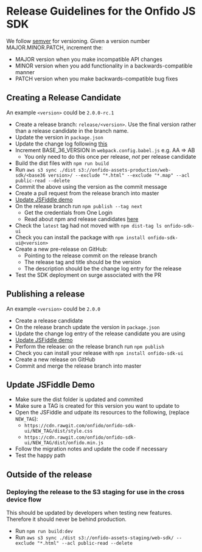 # Release Guidelines for the Onfido JS SDK

We follow [semver](http://semver.org/) for versioning. Given a version number MAJOR.MINOR.PATCH, increment the:

* MAJOR version when you make incompatible API changes
* MINOR version when you add functionality in a backwards-compatible manner
* PATCH version when you make backwards-compatible bug fixes

## Creating a Release Candidate

An example `<version>` could be `2.0.0-rc.1`

* Create a release branch: `release/<version>`. Use the final version rather than a release candidate in the branch name.
* Update the version in `package.json`
* Update the change log following [this](http://keepachangelog.com/)
* Increment BASE_36_VERSION in `webpack.config.babel.js` e.g. AA => AB
  * You only need to do this once per release, *not* per release candidate
* Build the dist files with `npm run build`
* Run `aws s3 sync ./dist s3://onfido-assets-production/web-sdk/<base36 version>/ --exclude "*.html" --exclude "*.map" --acl public-read --delete`
* Commit the above using the version as the commit message
* Create a pull request from the release branch into master
* [Update JSFiddle demo](#update-jsfiddle-demo)
* On the release branch run `npm publish --tag next`
  * Get the credentials from One Login
  * Read about npm and release candidates [here](https://medium.com/@mbostock/prereleases-and-npm-e778fc5e2420)
* Check the `latest` tag had not moved with `npm dist-tag ls onfido-sdk-ui`
* Check you can install the package with `npm install onfido-sdk-ui@<version>`
* Create a new pre-release on GitHub:
  * Pointing to the release commit on the release branch
  * The release tag and title should be the version
  * The description should be the change log entry for the release
* Test the SDK deployment on surge associated with the PR

## Publishing a release

An example `<version>` could be `2.0.0`

* Create a release candidate
* On the release branch update the version in `package.json`
* Update the change log entry of the release candidate you are using
* [Update JSFiddle demo](#update-jsfiddle-demo)
* Perform the release: on the release branch run `npm publish`
* Check you can install your release with `npm install onfido-sdk-ui`
* Create a new release on GitHub
* Commit and merge the release branch into master

## Update JSFiddle Demo
* Make sure the dist folder is updated and commited
* Make sure a TAG is created for this version you want to update to
* Open the JSFiddle and udpate its resources to the following, (replace `NEW_TAG`):
  * `https://cdn.rawgit.com/onfido/onfido-sdk-ui/NEW_TAG/dist/style.css`
  * `https://cdn.rawgit.com/onfido/onfido-sdk-ui/NEW_TAG/dist/onfido.min.js`
* Follow the migration notes and update the code if necessary
* Test the happy path

## Outside of the release

### Deploying the release to the S3 staging for use in the cross device flow

This should be updated by developers when testing new features. Therefore it should never be behind production.

* Run `npm run build:dev`
* Run `aws s3 sync ./dist s3://onfido-assets-staging/web-sdk/ --exclude "*.html" --acl public-read --delete`
